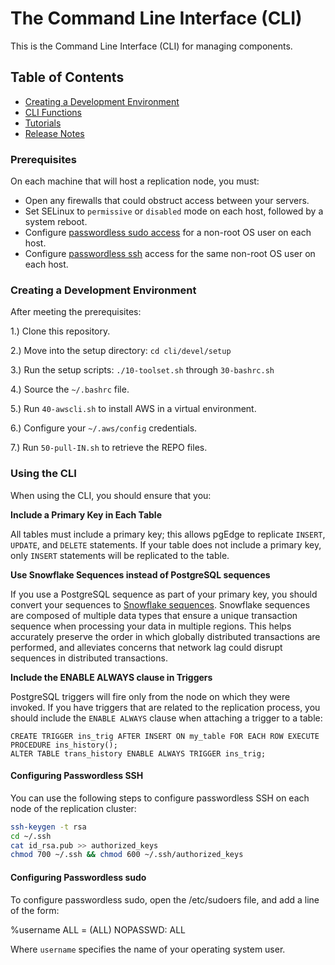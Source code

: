 # The Command Line Interface (CLI)

This is the Command Line Interface (CLI) for managing components. 

## Table of Contents
- [Creating a Development Environment](README.md#creating-a-development-environment)
- [CLI Functions](docs/cli_functions.md)
- [Tutorials](docs/tutorials.md)
- [Release Notes](docs/cli_release_notes.md)

### Prerequisites

On each machine that will host a replication node, you must:

* Open any firewalls that could obstruct access between your servers.
* Set SELinux to `permissive` or `disabled` mode on each host, followed by a system reboot.
* Configure [passwordless sudo access](#configuring-passwordless-sudo) for a non-root OS user on each host.
* Configure [passwordless ssh](#configuring-passwordless-ssh) access for the same non-root OS user on each host.

### Creating a Development Environment
After meeting the prerequisites:

1.) Clone this repository.

2.) Move into the setup directory: `cd cli/devel/setup`

3.) Run the setup scripts: `./10-toolset.sh` through `30-bashrc.sh`

4.) Source the `~/.bashrc` file.

5.) Run `40-awscli.sh` to install AWS in a virtual environment.

6.) Configure your `~/.aws/config` credentials.

7.) Run `50-pull-IN.sh` to retrieve the REPO files.

### Using the CLI

When using the CLI, you should ensure that you:

**Include a Primary Key in Each Table** 

All tables must include a primary key; this allows pgEdge to replicate `INSERT`, `UPDATE`, and `DELETE` statements. If your table does not include a primary key, only `INSERT` statements will be replicated to the table.

**Use Snowflake Sequences instead of PostgreSQL sequences** 

If you use a PostgreSQL sequence as part of your primary key, you should convert your sequences to [Snowflake sequences](https://github.com/pgEdge/snowflake). Snowflake sequences are composed of multiple data types that ensure a unique transaction sequence when processing your data in multiple regions. This helps  accurately preserve the order in which globally distributed transactions are performed, and alleviates concerns that network lag could disrupt sequences in distributed transactions.

**Include the ENABLE ALWAYS clause in Triggers** 

PostgreSQL triggers will fire only from the node on which they were invoked. If you have triggers that are related to the replication process, you should include the `ENABLE ALWAYS` clause when attaching a trigger to a table:

```
CREATE TRIGGER ins_trig AFTER INSERT ON my_table FOR EACH ROW EXECUTE PROCEDURE ins_history();
ALTER TABLE trans_history ENABLE ALWAYS TRIGGER ins_trig;
```

#### Configuring Passwordless SSH

You can use the following steps to configure passwordless SSH on each node of the replication cluster:

```sh
ssh-keygen -t rsa
cd ~/.ssh
cat id_rsa.pub >> authorized_keys
chmod 700 ~/.ssh && chmod 600 ~/.ssh/authorized_keys
```

#### Configuring Passwordless sudo

To configure passwordless sudo, open the /etc/sudoers file, and add a line of the form:

%username         ALL = (ALL) NOPASSWD: ALL

Where `username` specifies the name of your operating system user.
